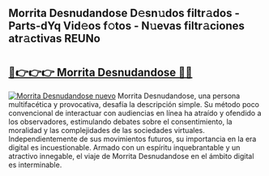 ## Morrita Desnudandose D𝚎sn𝚞dos filtr𝚊dos - Parts-dYq Vid𝚎os f𝚘tos - N𝚞evas filtr𝚊ciones atr𝚊ctivas REUNo

# <h2><a href="http://mbcsv2.tromn.icu/?c=Morrita+Desnudandose">🔗👉👉👉 Morrita Desnudandose 🔗🔗</a></h2>

[![Morrita Desnudandose nuevo](https://i.imgur.com/pEAQMta.gif)](http://mbcsv2.tromn.icu/?c=Morrita+Desnudandose)
Morrita Desnudandose, una persona multifacética y provocativa, desafía la descripción simple. Su método poco convencional de interactuar con audiencias en línea ha atraído y ofendido a los observadores, estimulando debates sobre el consentimiento, la moralidad y las complejidades de las sociedades virtuales. Independientemente de sus movimientos futuros, su importancia en la era digital es incuestionable. Armado con un espíritu inquebrantable y un atractivo innegable, el viaje de Morrita Desnudandose en el ámbito digital es interminable.
